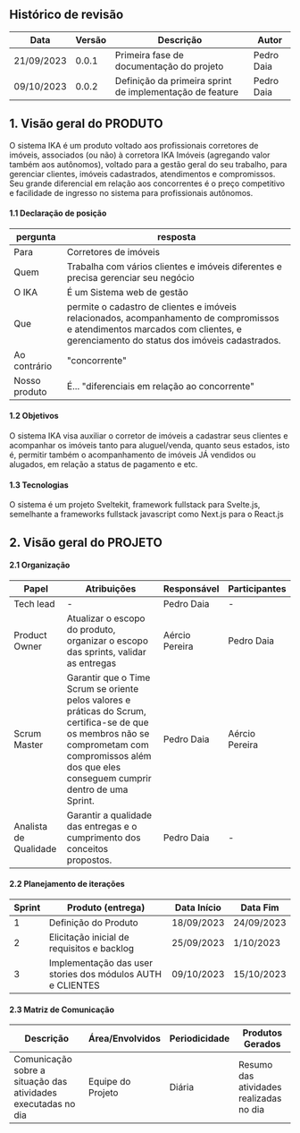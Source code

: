 
## Histórico de revisão

| Data | Versão | Descrição | Autor |
| ---- | ---- | ---- | ---- |
| 21/09/2023 | 0.0.1 | Primeira fase de documentação do projeto | Pedro Daia |
| 09/10/2023 | 0.0.2 | Definição da primeira sprint de implementação de feature | Pedro Daia |


## 1. Visão geral do PRODUTO
O sistema IKA é um produto voltado aos profissionais corretores de imóveis, associados (ou não) à corretora IKA Imóveis (agregando valor também aos autônomos), voltado para a gestão geral do seu trabalho, para gerenciar clientes, imóveis cadastrados, atendimentos e compromissos. Seu grande diferencial em relação aos concorrentes é o preço competitivo e facilidade de ingresso no sistema para profissionais autônomos.

#### 1.1 Declaração de posição
| pergunta | resposta | 
| ---- | ---- |
| Para | Corretores de imóveis |
| Quem | Trabalha com vários clientes e imóveis diferentes e precisa gerenciar seu negócio |
| O IKA | É um Sistema web de gestão |
| Que | permite o cadastro de clientes e imóveis relacionados, acompanhamento de compromissos e atendimentos marcados com clientes, e gerenciamento do status dos imóveis cadastrados. |
| Ao contrário | "concorrente" |
| Nosso produto | É... "diferenciais em relação ao concorrente" |

#### 1.2 Objetivos
O sistema IKA visa auxiliar o corretor de imóveis a cadastrar seus clientes e acompanhar os imóveis tanto para aluguel/venda, quanto seus estados, isto é, permitir também o acompanhamento de imóveis JÁ vendidos ou alugados, em relação a status de pagamento e etc.

#### 1.3 Tecnologias
O sistema é um projeto Sveltekit, framework fullstack para Svelte.js, semelhante a frameworks fullstack javascript como Next.js para o React.js

## 2. Visão geral do PROJETO
#### 2.1 Organização
| Papel| Atribuições | Responsável | Participantes |
|----|----|----|----|
| Tech lead | - | Pedro Daia | - |
| Product Owner | Atualizar o escopo do produto, organizar o escopo das sprints, validar as entregas | Aércio Pereira | Pedro Daia |
| Scrum Master | Garantir que o Time Scrum se oriente pelos valores e práticas do Scrum, certifica-se de que os membros não se comprometam com compromissos além dos que eles conseguem cumprir dentro de uma Sprint. | Pedro Daia | Aércio Pereira |
| Analista de Qualidade | Garantir a qualidade das entregas e o cumprimento dos conceitos propostos. | Pedro Daia | - |

#### 2.2 Planejamento de iterações
| Sprint | Produto (entrega) | Data Início | Data Fim |
| ---- | ---- | ---- | ---- |
| 1 | Definição do Produto | 18/09/2023 | 24/09/2023 |
| 2 | Elicitação inicial de requisitos e backlog | 25/09/2023 | 1/10/2023 |
| 3 | Implementação das user stories dos módulos AUTH e CLIENTES | 09/10/2023 | 15/10/2023 |
#### 2.3 Matriz de Comunicação
| Descrição | Área/Envolvidos | Periodicidade | Produtos Gerados |
| ---- | ---- | ---- | ---- |
| Comunicação sobre a situação das atividades executadas no dia | Equipe do Projeto | Diária | Resumo das atividades realizadas no dia |